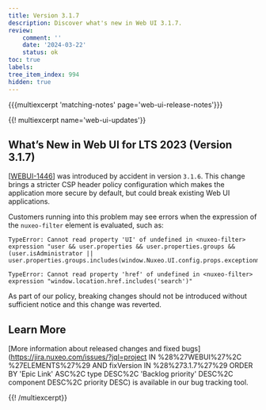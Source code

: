 ```yaml
---
title: Version 3.1.7
description: Discover what's new in Web UI 3.1.7.
review:
    comment: ''
    date: '2024-03-22'
    status: ok
toc: true
labels:
tree_item_index: 994
hidden: true
---
```


{{{multiexcerpt 'matching-notes' page='web-ui-release-notes'}}}

{{! multiexcerpt name='web-ui-updates'}}
## What’s New in Web UI for LTS 2023 (Version 3.1.7)

[[WEBUI-1446](https://jira.nuxeo.com/browse/WEBUI-1446)] was introduced by accident in version `3.1.6`. This change brings a stricter CSP header policy configuration which makes the application more secure by default, but could break existing Web UI applications.

Customers running into this problem may see errors when the expression of the `nuxeo-filter` element is evaluated, such as:
 
```
TypeError: Cannot read property 'UI' of undefined in <nuxeo-filter> expression "user && user.properties && user.properties.groups && (user.isAdministrator || user.properties.groups.includes(window.Nuxeo.UI.config.props.exceptionmanagers))"

TypeError: Cannot read property 'href' of undefined in <nuxeo-filter> expression "window.location.href.includes('search')"
```

As part of our policy, breaking changes should not be introduced without sufficient notice and this change was reverted.


## Learn More

[More information about released changes and fixed bugs](https://jira.nuxeo.com/issues/?jql=project IN %28%27WEBUI%27%2C %27ELEMENTS%27%29 AND fixVersion IN %28%273.1.7%27%29 ORDER BY 'Epic Link' ASC%2C type DESC%2C  'Backlog priority' DESC%2C component DESC%2C priority DESC) is available in our bug tracking tool.


{{! /multiexcerpt}}
